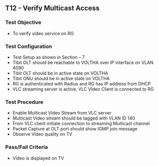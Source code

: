 ## T12 - Verify Multicast Access

### Test Objective

* To verify video service on RG

### Test Configuration
* Test Setup as shown in Section – 7
* Tibit OLT should be reachable to VOLTHA over IP interface on VLAN 4090
* Tibit OLT should be in active state on VOLTHA
* Tibit ONU should be in active state on VOLTHA
* RG is authenticated with Radius and RG has IP address from DHCP
* VLC streaming server is active, VLC Video Client is connected to RG

### Test Procedure
* Enable Multicast Video Stream from VLC server
* Multicast Video stream should be tagged with VLAN ID 140
* From VLC client initiate connection to streaming Multicast channel
* Packet Capture at OLT port should show IGMP join message
* Observe Video quality on TV 

### Pass/Fail Criteria
* Video is displayed on TV
